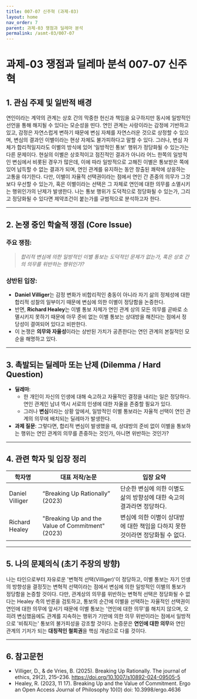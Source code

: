 ```yaml
---
title: 007-07 신주혁 (과제-03)
layout: home
nav_order: 7
parent: 과제-03 쟁점과 딜레마 분석
permalink: /asmt-03/007-07
---
```


# 과제-03 쟁점과 딜레마 분석 007-07 신주혁 

## 1. 관심 주제 및 일반적 배경

연인이라는 계약의 관계는 상호 간의 막중한 헌신과 책임을 요구하지만 동시에 일방적인 선언을 통해 해지될 수 있다는 모순성을 띤다. 연인 관계는 사랑이라는 감정에 기반하고 있고, 감정은 자연스럽게 변하기 때문에 변심 자체를 자연스러운 것으로 상정할 수 있으며, 변심의 결과인 이별이라는 현상 자체도 불가피하다고 말할 수 있다. 그러나, 변심 자체가 합리적일지라도 이별의 방식에 있어 '일방적인 통보' 행위가 정당화될 수 있는가는 다른 문제이다. 현실의 이별은 상호적이고 점진적인 결과가 아니라 어느 한쪽의 일방적인 변심에서 비롯된 경우가 많은데, 이에 따라 일방적으로 고해진 이별은 통보받은 쪽에 있어 납득할 수 없는 결과가 되며, 연인 관계를 유지하는 동안 창출된 쾌락에 상응하는 고통을 야기한다. 다만, 이별이 자율적 선택권이라는 점에서 연인 간 존중의 의무가 그것보다 우선할 수 있는가, 혹은 이별이라는 선택은 그 자체로 연인에 대한 의무를 소멸시키는 행위인가의 난제가 발생한다. 나는 통보 행위가 도덕적으로 정당화될 수 있는가, 그리고 정당화될 수 있다면 제약조건이 붙는가를 규범적으로 분석하고자 한다.

---

## 2. 논쟁 중인 학술적 쟁점 (Core Issue)

### 주요 쟁점:  

> *합리적 변심에 의한 일방적인 이별 통보는 도덕적인 문제가 없는가, 혹은 상호 간의 의무를 위반하는 행위인가?*

### 상반된 입장:
- **Daniel Villiger**는 감정 변화가 비합리적인 충동이 아니라 자기 삶의 정체성에 대한 합리적 성찰의 일부이기 때문에 변심에 의한 이별이 정당함을 논증한다.
- 반면, **Richard Healey**는 이별 통보 자체가 연인 관계 상의 모든 의무를 곧바로 소멸시키지 못하기 때문에 아무 준비 없는 이별 통보는 상대방을 해친다는 점에서 정당성이 결여되어 있다고 비판한다.
- 이 논쟁은 **의무와 자율성**이라는 상반된 가치가 공존한다는 연인 관계의 본질적인 모순을 해명하고 있다.

---

## 3. 촉발되는 딜레마 또는 난제 (Dilemma / Hard Question)

- **딜레마**: 
  - 한 개인이 자신의 인생에 대해 숙고하고 자율적인 결정을 내리는 일은 정당하다. 연인 관계인 남녀 역시 서로의 인생에 대한 자율을 존중할 필요가 있다.
  - 그러나 **변심**이라는 상황 앞에서, 일방적인 이별 통보라는 자율적 선택이 연인 관계의 의무에 배치되는 딜레마가 발생한다. 
- **과제 질문**: 그렇다면, 합리적 변심이 발생했을 때, 상대방의 준비 없이 이별을 통보하는 행위는 연인 관계의 의무를 존중하는 것인가, 아니면 위반하는 것인가?

---

## 4. 관련 학자 및 입장 정리

| 학자명             | 대표 저작/논문                                   | 입장 요약 |
|--------------------|---------------------------------------------------|-----------|
| Daniel Villiger   | “Breaking Up Rationally” (2023)                          | 단순한 변심에 의한 이별도 삶의 방향성에 대한 숙고의 결과라면 정당하다. |
| Richard Healey   | "Breaking Up and the Value of Commitment" (2023)                                | 변심에 의한 이별이 상대방에 대한 책임을 다하지 못한 것이라면 정당화될 수 없다. |

---

## 5. 나의 문제의식 (초기 주장의 방향)

나는 타인으로부터 자유로운 '변혁적 선택(Villiger)'이 정당하고, 이별 통보는 자기 인생의 방향성을 결정짓는 변혁적 선택이라는 점에서 변심에 의한 일방적인 이별의 통보가 정당함을 논증할 것이다. 다만, 관계상의 의무를 위반하는 변혁적 선택은 정당화될 수 없다는 Healey 측의 반론을 검토하고, 통보의 순간에 이별을 선택하는 자율적인 선택권이 연인에 대한 의무에 앞서기 때문에 이별 통보는 '연인에 대한 의무'를 해치지 않으며, 오히려 변심했음에도 관계를 지속하는 행위가 기만에 의한 의무 위반이라는 점에서 일방적으로 '비춰지는' 통보의 불가피성을 강조할 것이다. 논증문은 **연인에 대한 의무**와 연인 관계의 기저가 되는 **대칭적인 철회권**을 핵심 개념으로 다룰 것이다. 

---

## 6. 참고문헌

- Villiger, D., & de Vries, B. (2025). Breaking Up Rationally. The journal of ethics, 29(2), 215–236. https://doi.org/10.1007/s10892-024-09505-5
- Healey, R. (2023, 11 17). Breaking Up and the Value of Commitment. Ergo an Open Access Journal of Philosophy 10(0) doi: 10.3998/ergo.4636